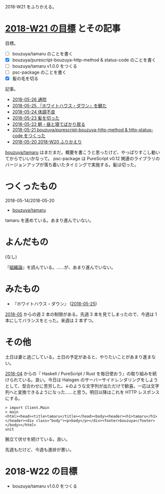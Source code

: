 2018-W21 をふりかえる。

# [2018-W21 の目標][2018-05-20] とその記事

目標。

- [ ] bouzuya/tamaru のことを書く
- [x] bouzuya/purescript-bouzuya-http-method & status-code のことを書く
- [ ] bouzuya/tamaru v1.0.0 をつくる
- [ ] psc-package のことを書く
- [x] 髪の毛を切る

記事。

- [2018-05-26 通院][2018-05-26]
- [2018-05-25 『ホワイトハウス・ダウン』を観た][2018-05-25]
- [2018-05-24 体調不良][2018-05-24]
- [2018-05-23 髪を切った][2018-05-23]
- [2018-05-22 朝・昼と寝てばかり居る][2018-05-22]
- [2018-05-21 bouzuya/purescript-bouzuya-http-method & http-status-code をつくった][2018-05-21]
- [2018-05-20 2018-W20 ふりかえり][2018-05-20]

[bouzuya/tamaru][] はまだまだ。概要を書こうと思ったけど、やっぱりすこし動いてからでいいかなって。 psc-package は PureScript v0.12 関連のライブラリのバージョンアップが落ち着いたタイミングで実施する。髪は切った。

# つくったもの

2018-05-14/2018-05-20

- [bouzuya/tamaru][]

tamaru を進めている。あまり進んでいない。

# よんだもの

(なし)

『[組織論](https://www.amazon.co.jp/dp/4641124124/)』を読んでいる。……が、あまり進んでいない。

# みたもの

- 『ホワイトハウス・ダウン』 ([2018-05-25][])

[2018-05][2018-04-30] からの週 2 本の制限がある。先週 3 本を見てしまったので、今週は 1 本にしてバランスをとった。来週は 2 本ずつ。

# その他

土日は妻と過ごしている。土日の予定があると、やりたいことがあまり進まない。

[2018-04][2018-03-31] からの『 Haskell / PureScript / Rust を毎日使おう』の取り組みを続けられている。良い。今日は Halogen のサーバーサイドレンダリングをしようとして、型合わせに苦労した。↓のような文字列が出ただけで歓喜。一応は文字列へと変換できるようになった……と思う。明日以降はこれを HTTP レスポンスにする。

```
> import Client.Main
> main
<html><head><title>tamaru</title></head><body><header><h1>tamaru</h1></header><div class="body"><p>body</p></div><footer>bouzuya</footer></body></html>
unit
```

腕立て伏せを続けている。良い。

先週もだけど、今週も進捗が悪い。

# 2018-W22 の目標

- bouzuya/tamaru v1.0.0 をつくる

[2018-03-31]: https://blog.bouzuya.net/2018/03/31/
[2018-04-30]: https://blog.bouzuya.net/2018/04/30/
[2018-05-20]: https://blog.bouzuya.net/2018/05/20/
[2018-05-21]: https://blog.bouzuya.net/2018/05/21/
[2018-05-22]: https://blog.bouzuya.net/2018/05/22/
[2018-05-23]: https://blog.bouzuya.net/2018/05/23/
[2018-05-24]: https://blog.bouzuya.net/2018/05/24/
[2018-05-25]: https://blog.bouzuya.net/2018/05/25/
[2018-05-26]: https://blog.bouzuya.net/2018/05/26/
[bouzuya/tamaru]: https://github.com/bouzuya/tamaru

